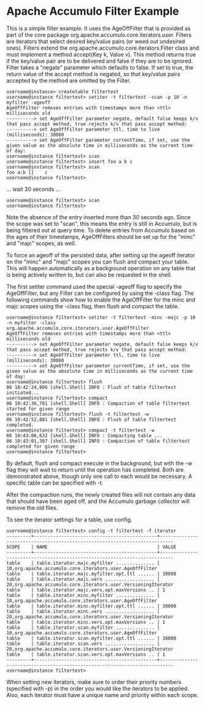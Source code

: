 <!--
Licensed to the Apache Software Foundation (ASF) under one or more
contributor license agreements.  See the NOTICE file distributed with
this work for additional information regarding copyright ownership.
The ASF licenses this file to You under the Apache License, Version 2.0
(the "License"); you may not use this file except in compliance with
the License.  You may obtain a copy of the License at

    http://www.apache.org/licenses/LICENSE-2.0

Unless required by applicable law or agreed to in writing, software
distributed under the License is distributed on an "AS IS" BASIS,
WITHOUT WARRANTIES OR CONDITIONS OF ANY KIND, either express or implied.
See the License for the specific language governing permissions and
limitations under the License.
-->
# Apache Accumulo Filter Example

This is a simple filter example. It uses the AgeOffFilter that is provided as
part of the core package org.apache.accumulo.core.iterators.user. Filters are
iterators that select desired key/value pairs (or weed out undesired ones).
Filters extend the org.apache.accumulo.core.iterators.Filter class
and must implement a method accept(Key k, Value v). This method returns true
if the key/value pair are to be delivered and false if they are to be ignored.
Filter takes a "negate" parameter which defaults to false. If set to true, the
return value of the accept method is negated, so that key/value pairs accepted
by the method are omitted by the Filter.

    username@instance> createtable filtertest
    username@instance filtertest> setiter -t filtertest -scan -p 10 -n myfilter -ageoff
    AgeOffFilter removes entries with timestamps more than <ttl> milliseconds old
    ----------> set AgeOffFilter parameter negate, default false keeps k/v that pass accept method, true rejects k/v that pass accept method:
    ----------> set AgeOffFilter parameter ttl, time to live (milliseconds): 30000
    ----------> set AgeOffFilter parameter currentTime, if set, use the given value as the absolute time in milliseconds as the current time of day:
    username@instance filtertest> scan
    username@instance filtertest> insert foo a b c
    username@instance filtertest> scan
    foo a:b []    c
    username@instance filtertest>

... wait 30 seconds ...

    username@instance filtertest> scan
    username@instance filtertest>

Note the absence of the entry inserted more than 30 seconds ago. Since the
scope was set to "scan", this means the entry is still in Accumulo, but is
being filtered out at query time. To delete entries from Accumulo based on
the ages of their timestamps, AgeOffFilters should be set up for the "minc"
and "majc" scopes, as well.

To force an ageoff of the persisted data, after setting up the ageoff iterator
on the "minc" and "majc" scopes you can flush and compact your table. This will
happen automatically as a background operation on any table that is being
actively written to, but can also be requested in the shell.

The first setiter command used the special -ageoff flag to specify the
AgeOffFilter, but any Filter can be configured by using the -class flag. The
following commands show how to enable the AgeOffFilter for the minc and majc
scopes using the -class flag, then flush and compact the table.

    username@instance filtertest> setiter -t filtertest -minc -majc -p 10 -n myfilter -class org.apache.accumulo.core.iterators.user.AgeOffFilter
    AgeOffFilter removes entries with timestamps more than <ttl> milliseconds old
    ----------> set AgeOffFilter parameter negate, default false keeps k/v that pass accept method, true rejects k/v that pass accept method:
    ----------> set AgeOffFilter parameter ttl, time to live (milliseconds): 30000
    ----------> set AgeOffFilter parameter currentTime, if set, use the given value as the absolute time in milliseconds as the current time of day:
    username@instance filtertest> flush
    06 10:42:24,806 [shell.Shell] INFO : Flush of table filtertest initiated...
    username@instance filtertest> compact
    06 10:42:36,781 [shell.Shell] INFO : Compaction of table filtertest started for given range
    username@instance filtertest> flush -t filtertest -w
    06 10:42:52,881 [shell.Shell] INFO : Flush of table filtertest completed.
    username@instance filtertest> compact -t filtertest -w
    06 10:43:00,632 [shell.Shell] INFO : Compacting table ...
    06 10:43:01,307 [shell.Shell] INFO : Compaction of table filtertest completed for given range
    username@instance filtertest>

By default, flush and compact execute in the background, but with the -w flag
they will wait to return until the operation has completed. Both are
demonstrated above, though only one call to each would be necessary. A
specific table can be specified with -t.

After the compaction runs, the newly created files will not contain any data
that should have been aged off, and the Accumulo garbage collector will remove
the old files.

To see the iterator settings for a table, use config.

    username@instance filtertest> config -t filtertest -f iterator
    ---------+---------------------------------------------+---------------------------------------------------------------------------
    SCOPE    | NAME                                        | VALUE
    ---------+---------------------------------------------+---------------------------------------------------------------------------
    table    | table.iterator.majc.myfilter .............. | 10,org.apache.accumulo.core.iterators.user.AgeOffFilter
    table    | table.iterator.majc.myfilter.opt.ttl ...... | 30000
    table    | table.iterator.majc.vers .................. | 20,org.apache.accumulo.core.iterators.user.VersioningIterator
    table    | table.iterator.majc.vers.opt.maxVersions .. | 1
    table    | table.iterator.minc.myfilter .............. | 10,org.apache.accumulo.core.iterators.user.AgeOffFilter
    table    | table.iterator.minc.myfilter.opt.ttl ...... | 30000
    table    | table.iterator.minc.vers .................. | 20,org.apache.accumulo.core.iterators.user.VersioningIterator
    table    | table.iterator.minc.vers.opt.maxVersions .. | 1
    table    | table.iterator.scan.myfilter .............. | 10,org.apache.accumulo.core.iterators.user.AgeOffFilter
    table    | table.iterator.scan.myfilter.opt.ttl ...... | 30000
    table    | table.iterator.scan.vers .................. | 20,org.apache.accumulo.core.iterators.user.VersioningIterator
    table    | table.iterator.scan.vers.opt.maxVersions .. | 1
    ---------+---------------------------------------------+---------------------------------------------------------------------------
    username@instance filtertest>

When setting new iterators, make sure to order their priority numbers
(specified with -p) in the order you would like the iterators to be applied.
Also, each iterator must have a unique name and priority within each scope.
